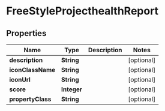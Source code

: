 

# FreeStyleProjecthealthReport


## Properties

Name | Type | Description | Notes
------------ | ------------- | ------------- | -------------
**description** | **String** |  |  [optional]
**iconClassName** | **String** |  |  [optional]
**iconUrl** | **String** |  |  [optional]
**score** | **Integer** |  |  [optional]
**propertyClass** | **String** |  |  [optional]



